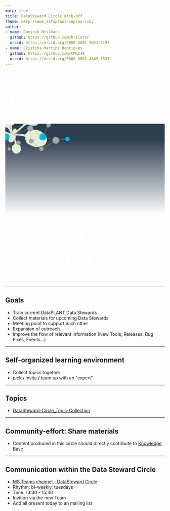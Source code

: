 ```yaml
---
marp: true
title: DataSteward Circle Kick-off
theme: marp-theme_dataplant-ceplas-ccby
author: 
- name: Dominik Brilhaus
  github: https://github.com/brilator
  orcid: https://orcid.org/0000-0001-9021-3197
- name: Cristina Martins Rodrigues
  github: https://github.com/CMR248
  orcid: https://orcid.org/0000-0002-4849-1537
---
```


# Data Steward Circle

<style scoped>

h1, p{
    color: white;
    text-align:center;
    /* font-variant: small-caps; */
    font-size: 50px
} 

</style>

![bg fit](./../img/DataPLANT-Background.png)

Kick-Off Meeting
July 11th, 2023

---

## Goals

- Train current DataPLANT Data Stewards
- Collect materials for upcoming Data Stewards
- Meeting point to support each other
- Expansion of outreach
- Improve the flow of relevant information (New Tools, Releases, Bug Fixes, Events...)

---

## Self-organized learning environment

- Collect topics together
- pick / invite / team up with an "expert"


--- 


## Topics

- [DataSteward-Circle_Topic-Collection](https://nfdi4plant.sharepoint.com/:x:/s/dp-datatewards/EcSs7PRZ2tJFltWqgQfpc7ABv8t7jfGkyl4dMHZVwWR6bw?e=gPFhhe)

<!--(could also be iframe-embedded....)-->

---

## Community-effort: Share materials

- Content produced in this circle should directly contribute to [Knowledge Base](https://nfdi4plants.org/nfdi4plants.knowledgebase/index.html)

---

## Communication within the Data Steward Circle

- [MS Teams channel - DataSteward Circle](https://teams.microsoft.com/l/team/19%3a5ZS-JrXjWBtOAJ9zC6c98CC2Bcf0sdkbWl9GH0e-dG81%40thread.tacv2/conversations?groupId=c2ddd330-6865-41c5-9830-bd92d2cef7c6&tenantId=9071867c-98f0-4006-89aa-4e4fd55af39d)
- Rhythm: bi-weekly, tuesdays
- Time: 13:30 - 15:30
- Invition via the new Team
- Add all present today to an mailing list


<!--
---

## Basic Info

- Chat / calls / meetings: MS teams
- 

-->
